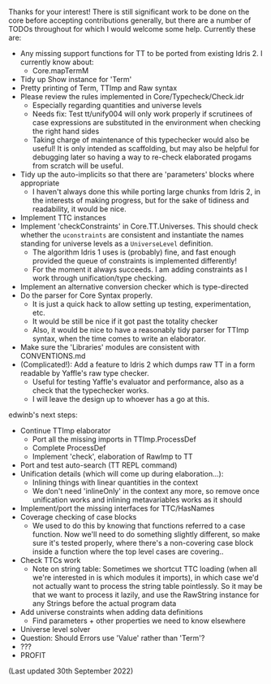 Thanks for your interest! There is still significant work to be done on the
core before accepting contributions generally, but there are a number of
TODOs throughout for which I would welcome some help. Currently these are:

* Any missing support functions for TT to be ported from existing Idris 2.
  I currently know about:
    - Core.mapTermM
* Tidy up Show instance for 'Term'
* Pretty printing of Term, TTImp and Raw syntax
* Please review the rules implemented in Core/Typecheck/Check.idr
    - Especially regarding quantities and universe levels
    - Needs fix: Test tt/unify004 will only work properly if scrutinees of
      case expressions are substituted in the environment when checking the
      right hand sides
    - Taking charge of maintenance of this typechecker would also be
      useful! It is only intended as scaffolding, but may also be helpful
      for debugging later so having a way to re-check elaborated progams
      from scratch will be useful.
* Tidy up the auto-implicits so that there are 'parameters' blocks where
  appropriate
    - I haven't always done this while porting large chunks from Idris 2,
      in the interests of making progress, but for the sake of tidiness and
      readability, it would be nice.
* Implement TTC instances
* Implement 'checkConstraints' in Core.TT.Universes. This should check
  whether the `uconstraints` are consistent and instantiate the names standing
  for universe levels as a `UniverseLevel` definition.
    - The algorithm Idris 1 uses is (probably) fine, and fast enough provided
      the queue of constraints is implemented differently!
    - For the moment it always succeeds. I am adding constraints as I work
      through unification/type checking.
* Implement an alternative conversion checker which is type-directed
* Do the parser for Core Syntax properly.
    - It is just a quick hack to allow setting up testing, experimentation, etc.
    - It would be still be nice if it got past the totality checker
    - Also, it would be nice to have a reasonably tidy parser for TTImp syntax,
      when the time comes to write an elaborator.
* Make sure the 'Libraries' modules are consistent with CONVENTIONS.md
* (Complicated!): Add a feature to Idris 2 which dumps raw TT in a form readable
  by Yaffle's raw type checker.
    - Useful for testing Yaffle's evaluator and performance, also as a check
      that the typechecker works.
    - I will leave the design up to whoever has a go at this.

edwinb's next steps:

* Continue TTImp elaborator
  - Port all the missing imports in TTImp.ProcessDef
  - Complete ProcessDef
  - Implement 'check', elaboration of RawImp to TT
* Port and test auto-search (TT REPL command)
* Unification details (which will come up during elaboration...):
  - Inlining things with linear quantities in the context
  - We don't need 'inlineOnly' in the context any more, so remove once
    unification works and inlining metavariables works as it should
* Implement/port the missing interfaces for TTC/HasNames
* Coverage checking of case blocks
  - We used to do this by knowing that functions referred to a case function.
    Now we'll need to do something slightly different, so make sure it's
    tested properly, where there's a non-covering case block inside a function
    where the top level cases are covering..
* Check TTCs work
  - Note on string table: Sometimes we shortcut TTC loading (when all we're
    interested in is which modules it imports), in which case we'd not actually
    want to process the string table pointlessly. So it may be that we want to
    process it lazily, and use the RawString instance for any Strings before
    the actual program data
* Add universe constraints when adding data definitions
  - Find parameters + other properties we need to know elsewhere
* Universe level solver
* Question: Should Errors use 'Value' rather than 'Term'?
* ???
* PROFIT

(Last updated 30th September 2022)

